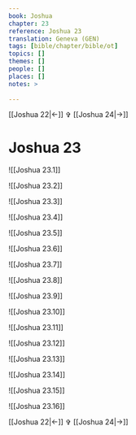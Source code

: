 ```yaml
---
book: Joshua
chapter: 23
reference: Joshua 23
translation: Geneva (GEN)
tags: [bible/chapter/bible/ot]
topics: []
themes: []
people: []
places: []
notes: >
  
---
```


[[Joshua 22|<-]] ✞ [[Joshua 24|->]]

# Joshua 23

![[Joshua 23.1]]

![[Joshua 23.2]]

![[Joshua 23.3]]

![[Joshua 23.4]]

![[Joshua 23.5]]

![[Joshua 23.6]]

![[Joshua 23.7]]

![[Joshua 23.8]]

![[Joshua 23.9]]

![[Joshua 23.10]]

![[Joshua 23.11]]

![[Joshua 23.12]]

![[Joshua 23.13]]

![[Joshua 23.14]]

![[Joshua 23.15]]

![[Joshua 23.16]]

[[Joshua 22|<-]] ✞ [[Joshua 24|->]]
